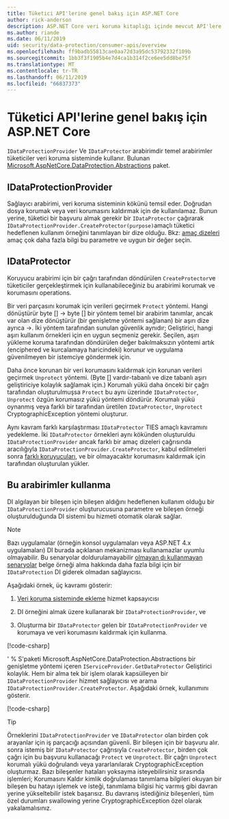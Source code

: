 ```yaml
---
title: Tüketici API'lerine genel bakış için ASP.NET Core
author: rick-anderson
description: ASP.NET Core veri koruma kitaplığı içinde mevcut API'lere çeşitli tüketici kısa bir genel bakış alırsınız.
ms.author: riande
ms.date: 06/11/2019
uid: security/data-protection/consumer-apis/overview
ms.openlocfilehash: ff9badb55813cae0aa72d3a95dc53792332f109b
ms.sourcegitcommit: 1bb3f3f1905b4e7d4ca1b314f2ce6ee5dd8be75f
ms.translationtype: MT
ms.contentlocale: tr-TR
ms.lasthandoff: 06/11/2019
ms.locfileid: "66837373"
---
```

# <a name="consumer-apis-overview-for-aspnet-core"></a>Tüketici API'lerine genel bakış için ASP.NET Core

`IDataProtectionProvider` Ve `IDataProtector` arabirimdir temel arabirimler tüketiciler veri koruma sisteminde kullanır. Bulunan [Microsoft.AspNetCore.DataProtection.Abstractions](https://www.nuget.org/packages/Microsoft.AspNetCore.DataProtection.Abstractions/) paket.

## <a name="idataprotectionprovider"></a>IDataProtectionProvider

Sağlayıcı arabirimi, veri koruma sisteminin kökünü temsil eder. Doğrudan dosya korumak veya veri korumasını kaldırmak için de kullanılamaz. Bunun yerine, tüketici bir başvuru almak gerekir bir `IDataProtector` çağırarak `IDataProtectionProvider.CreateProtector(purpose)`amaçlı tüketici hedeflenen kullanım örneğini tanımlayan bir dize olduğu. Bkz: [amaç dizeleri](xref:security/data-protection/consumer-apis/purpose-strings) amaç çok daha fazla bilgi bu parametre ve uygun bir değer seçin.

## <a name="idataprotector"></a>IDataProtector

Koruyucu arabirimi için bir çağrı tarafından döndürülen `CreateProtector`ve tüketiciler gerçekleştirmek için kullanabileceğiniz bu arabirimi korumak ve korumasını operations.

Bir veri parçasını korumak için verileri geçirmek `Protect` yöntemi. Hangi dönüştürür byte [] -> byte [] bir yöntem temel bir arabirim tanımlar, ancak var olan dize dönüştürür (bir genişletme yöntemi sağlanan) bir aşırı dize ayrıca ->. İki yöntem tarafından sunulan güvenlik aynıdır; Geliştirici, hangi aşırı kullanım örnekleri için en uygun seçmeniz gerekir. Seçilen, aşırı yükleme koruma tarafından döndürülen değer bakılmaksızın yöntemi artık (enciphered ve kurcalamaya haricindeki) korunur ve uygulama güvenilmeyen bir istemciye göndermek için.

Daha önce korunan bir veri korumasını kaldırmak için korunan verileri geçirmek `Unprotect` yöntemi. (Byte [] vardır-tabanlı ve dize tabanlı aşırı geliştiriciye kolaylık sağlamak için.) Korumalı yükü daha önceki bir çağrı tarafından oluşturulmuşsa `Protect` bu aynı üzerinde `IDataProtector`, `Unprotect` özgün korumasız yükü yöntemi döndürür. Korumalı yükü oynanmış veya farklı bir tarafından üretilen `IDataProtector`, `Unprotect` CryptographicException yöntemi oluşturur.

Aynı kavram farklı karşılaştırması `IDataProtector` TIES amaçlı kavramını yedekleme. İki `IDataProtector` örnekleri aynı kökünden oluşturuldu `IDataProtectionProvider` ancak farklı bir amaç dizeleri çağrısında aracılığıyla `IDataProtectionProvider.CreateProtector`, kabul edilmeleri sonra [farklı koruyucuları](xref:security/data-protection/consumer-apis/purpose-strings), ve bir olmayacaktır korumasını kaldırmak için tarafından oluşturulan yükler.

## <a name="consuming-these-interfaces"></a>Bu arabirimler kullanma

DI algılayan bir bileşen için bileşen aldığını hedeflenen kullanım olduğu bir `IDataProtectionProvider` oluşturucusuna parametre ve bileşen örneği oluşturulduğunda DI sistemi bu hizmeti otomatik olarak sağlar.

> [!NOTE]
> Bazı uygulamalar (örneğin konsol uygulamaları veya ASP.NET 4.x uygulamaları) DI burada açıklanan mekanizması kullanamazlar uyumlu olmayabilir. Bu senaryolar doldurulamayabilir [olmayan dı kullanmayan senaryolar](xref:security/data-protection/configuration/non-di-scenarios) belge örneği alma hakkında daha fazla bilgi için bir `IDataProtection` DI giderek olmadan sağlayıcısı.

Aşağıdaki örnek, üç kavramı gösterir:

1. [Veri koruma sisteminde ekleme](xref:security/data-protection/configuration/overview) hizmet kapsayıcısı

2. DI örneğini almak üzere kullanarak bir `IDataProtectionProvider`, ve

3. Oluşturma bir `IDataProtector` gelen bir `IDataProtectionProvider` ve korumaya ve veri korumasını kaldırmak için kullanma.

[!code-csharp[](../using-data-protection/samples/protectunprotect.cs?highlight=26,34,35,36,37,38,39,40)]

' % S'paketi Microsoft.AspNetCore.DataProtection.Abstractions bir genişletme yöntemi içeren `IServiceProvider.GetDataProtector` Geliştirici kolaylık. Hem bir alma tek bir işlem olarak kapsülleyen bir `IDataProtectionProvider` hizmet sağlayıcısı ve arama `IDataProtectionProvider.CreateProtector`. Aşağıdaki örnek, kullanımını gösterir.

[!code-csharp[](./overview/samples/getdataprotector.cs?highlight=15)]

>[!TIP]
> Örneklerini `IDataProtectionProvider` ve `IDataProtector` olan birden çok arayanlar için iş parçacığı açısından güvenli. Bir bileşen için bir başvuru alır. sonra istemiş bir `IDataProtector` çağrısıyla `CreateProtector`, birden çok çağrı için bu başvuru kullanacağı `Protect` ve `Unprotect`. Bir çağrı `Unprotect` korumalı yükü doğrulandı veya yararlanılarak CryptographicException oluşturmaz. Bazı bileşenler hataları yoksayma isteyebilirsiniz sırasında işlemleri; Korumasını Kaldır kimlik doğrulaması tanımlama bilgileri okuyan bir bileşen bu hatayı işlemek ve isteği, tanımlama bilgisi hiç varmış gibi davran yerine yükseltebilir istek başarısız. Bu davranış istediğiniz bileşenleri, tüm özel durumları swallowing yerine CryptographicException özel olarak yakalamalısınız.
